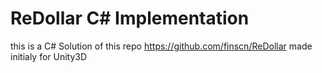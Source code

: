 # ReDollar C# Implementation

this is a C# Solution of this repo https://github.com/finscn/ReDollar made initialy for Unity3D
